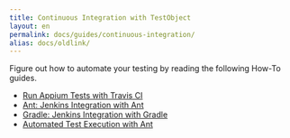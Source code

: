```yaml
---
title: Continuous Integration with TestObject
layout: en
permalink: docs/guides/continuous-integration/
alias: docs/oldlink/
---
```


Figure out how to automate your testing by reading the following How-To guides.

+ <a href="/docs/tutorials/appium-travisci/">Run Appium Tests with Travis CI</a>
+ <a href="/docs/guides/jenkins-ant-task/">Ant: Jenkins Integration with Ant</a>
+ <a href="/docs/guides/jenkins-gradle-task/">Gradle: Jenkins Integration with Gradle</a>
+ <a href="/docs/guides/ant-task">Automated Test Execution with Ant</a>
